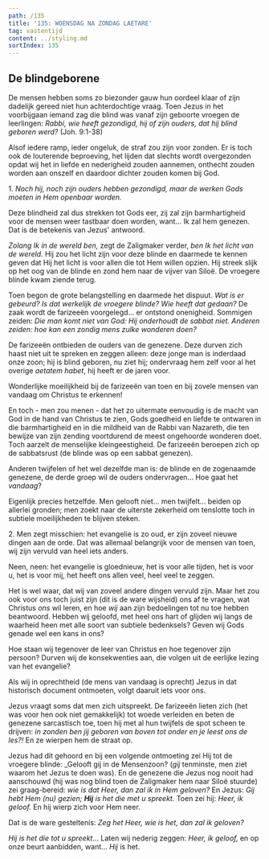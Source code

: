 ```yaml
---
path: /135
title: '135: WOENSDAG NA ZONDAG LAETARE'
tag: vastentijd
content: ../styling.md
sortIndex: 135
---
```


## De blindgeborene

De mensen hebben soms zo biezonder gauw hun oordeel klaar of zijn dadelijk gereed niet hun achterdochtige vraag. Toen Jezus in het voorbijgaan iemand zag die blind was vanaf zijn geboorte vroegen de leerlingen: _Rabbi, wie heeft gezondigd, hij of zijn ouders, dat hij blind geboren werd?_ (Joh. 9:1-38)

Alsof iedere ramp, ieder ongeluk, de straf zou zijn voor zonden. Er is toch ook de louterende beproeving, het lijden dat slechts wordt overgezonden opdat wij het in liefde en nederigheid zouden aannemen, onthecht zouden worden aan onszelf en daardoor dichter zouden komen bij God.

1\. _Noch hij, noch zijn ouders hebben gezondigd, maar de werken Gods moeten in Hem openbaar worden._

Deze blindheid zal dus strekken tot Gods eer, zij zal zijn barmhartigheid voor de mensen weer tastbaar doen worden, want... Ik zal hem genezen. Dat is de betekenis van Jezus' antwoord.

_Zolang Ik in de wereld ben,_ zegt de Zaligmaker verder, _ben Ik het licht van de wereld._ Hij zou het licht zijn voor deze blinde en daarmede te kennen geven dat Hij het licht is voor allen die tot Hem willen opzien. Hij streek slijk op het oog van de blinde en zond hem naar de vijver van Siloë. De vroegere blinde kwam ziende terug.

Toen begon de grote belangstelling en daarmede het dispuut. _Wat is er gebeurd? Is dat werkelijk de vroegere blinde? Wie heeft dat gedaan?_ De zaak wordt de farizeeën voorgelegd... er ontstond onenigheid. Sommigen zeiden: _Die man komt niet van God: Hij onderhoudt de sabbat niet. Anderen zeiden: hoe kan een zondig mens zulke wonderen doen?_

De farizeeën ontbieden de ouders van de genezene. Deze durven zich haast niet uit te spreken en zeggen alleen: deze jonge man is inderdaad onze zoon; hij is blind geboren, nu ziet hij; ondervraag hem zelf voor al het overige _aetatem habet_, hij heeft er de jaren voor.

Wonderlijke moeilijkheid bij de farizeeën van toen en bij zovele mensen van vandaag om Christus te erkennen!

En toch - men zou menen - dat het zo uitermate eenvoudig is de macht van God in de hand van Christus te zien, Gods goedheid en liefde te ontwaren in die barmhartigheid en in die mildheid van de Rabbi van Nazareth, die ten bewijze van zijn zending voortdurend de meest ongehoorde wonderen doet. Toch aarzelt de menselijke kleingeestigheid. De farizeeën beroepen zich op de sabbatsrust (de blinde was op een sabbat genezen).

Anderen twijfelen of het wel dezelfde man is: de blinde en de zogenaamde genezene, de derde groep wil de ouders ondervragen... Hoe gaat het _vandaag_?

Eigenlijk precies hetzelfde. Men gelooft niet... men twijfelt... beiden op allerlei gronden; men zoekt naar de uiterste zekerheid om tenslotte toch in subtiele moeilijkheden te blijven steken.

2\. Men zegt misschien: het evangelie is zo oud, er zijn zoveel nieuwe dingen aan de orde. Dat was allemaal belangrijk voor de mensen van toen, wij zijn vervuld van heel iets anders.

Neen, neen: het evangelie is gloednieuw, het is voor alle tijden, het is voor u, het is voor mij, het heeft ons allen veel, heel veel te zeggen.

Het is wel waar, dat wij van zoveel andere dingen vervuld zijn. Maar het zou ook voor ons toch juist zijn (dit is de ware wijsheid) ons af te vragen, wat Christus _ons_ wil leren, en hoe _wij_ aan zijn bedoelingen tot nu toe hebben beantwoord. Hebben wij geloofd, met heel ons hart of glijden wij langs de waarheid heen met alle soort van subtiele bedenksels? Geven wij Gods genade wel een kans in ons?

Hoe staan wij tegenover de leer van Christus en hoe tegenover zijn persoon? Durven wij de konsekwenties aan, die volgen uit de eerlijke lezing van het evangelie?

Als wij in oprechtheid (de mens van vandaag is oprecht) Jezus in dat historisch document ontmoeten, volgt daaruit iets voor ons.

Jezus vraagt soms dat men zich uitspreekt. De farizeeën lieten zich (het was voor hen ook niet gemakkelijk) tot woede verleiden en beten de genezene sarcastisch toe, toen hij met al hun twijfels de spot scheen te drijven: _in zonden ben jij geboren van boven tot onder en je leest ons de les?!_ En ze wierpen hem de straat op.

Jezus had dit gehoord en bij een volgende ontmoeting zei Hij tot de vroegere blinde: _Gelooft gij in de Mensenzoon? (_gij_ tenminste, men ziet waarom het Jezus te doen was). En de genezene die Jezus nog nooit had aanschouwd (hij was nog blind toen de Zaligmaker hem naar Siloë stuurde) zei graag-bereid: _wie is dat Heer, dan zal ik in Hem geloven?_ En Jezus: _Gij hebt Hem (nu) gezien; __Hij__ is het die met u spreekt._ Toen zei hij: _Heer, ik geloof._ En hij wierp zich voor Hem neer.

Dat is de ware gesteltenis: _Zeg het Heer, wie is het, dan zal ik geloven?_

_Hij is het die tot u spreekt_... Laten wij nederig zeggen: _Heer, ik geloof,_ en op onze beurt aanbidden, want... _Hij_ is het.
